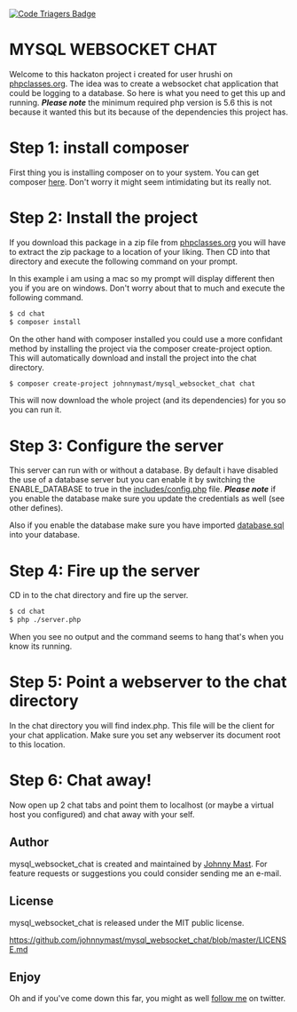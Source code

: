 [![Code Triagers Badge](https://www.codetriage.com/johnnymast/mysql_websocket_chat/badges/users.svg)](https://www.codetriage.com/johnnymast/mysql_websocket_chat)

# MYSQL WEBSOCKET CHAT

Welcome to this hackaton project i created for user hrushi on [phpclasses.org](http://www.phpclasses.org/recommend/754-I-need-to-create-realtime-user-to-user-chat.html). The idea was to create a websocket chat application
that could be logging to a database. So here is what you need to get this up and running. ***Please note*** the minimum required php version is 5.6 this is not because it wanted this but its because of the dependencies this project has.


# Step 1: install composer

First thing you is installing composer on to your system. You can get composer [here](https://getcomposer.org/download/). Don't worry it might seem intimidating but its really not.

# Step 2: Install the project

If you download this package in a zip file from [phpclasses.org](http://www.phpclasses.org/package/9947-PHP-Websocket-starter-project.html) you will have to extract the zip package to a location of your liking. Then 
CD into that directory and execute the following command on your prompt.

In this example i am using a mac so my prompt will display different then you if you are on windows. Don't worry about that to much and execute the following command.


```bash
$ cd chat
$ composer install
```

On the other hand with composer installed you could use a more confidant method by installing the project via the composer create-project option.
This will automatically download and install the project into the chat directory.

```bash
$ composer create-project johnnymast/mysql_websocket_chat chat
```

This will now download the whole project (and its dependencies) for you so you can run it.

# Step 3: Configure the server

This server can run with or without a database. By default i have disabled the use of a database server but you can enable it by switching the ENABLE_DATABASE to true
in the [includes/config.php](https://github.com/johnnymast/mysql_websocket_chat/blob/master/includes/config.php) file. ***Please note*** if you enable the database make sure you
update the credentials as well (see other defines).

Also if you enable the database make sure you have imported [database.sql](https://github.com/johnnymast/mysql_websocket_chat/blob/master/database.sql) into your database.


# Step 4: Fire up the server

CD in to the chat directory and fire up the server.

```bash
$ cd chat
$ php ./server.php
```

When you see no output and the command seems to hang that's when you know its running.


# Step 5: Point a webserver to the chat directory

In the chat directory you will find index.php. This file will be the client for your chat application. Make sure you set any
webserver its document root to this location.

# Step 6: Chat away!

Now open up 2 chat tabs and point them to localhost (or maybe a virtual host you configured) and chat away with your self.



## Author

mysql_websocket_chat is created and maintained by [Johnny Mast](mailto:mastjohnny@gmail.com). For feature requests or suggestions you could consider sending me an e-mail.

## License

mysql_websocket_chat is released under the MIT public license.

<https://github.com/johnnymast/mysql_websocket_chat/blob/master/LICENSE.md>

## Enjoy

 Oh and if you've come down this far, you might as well [follow me](https://twitter.com/mastjohnny) on twitter.
 
